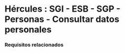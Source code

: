 # Hércules : SGI \- ESB \- SGP \- Personas \- Consultar datos personales



### Requisitos relacionados






